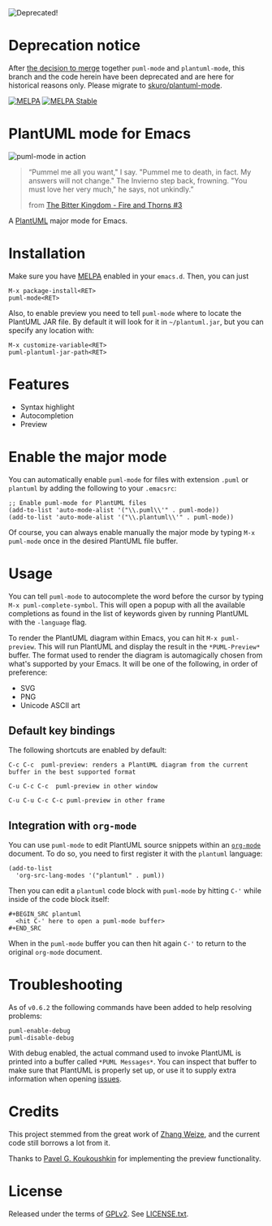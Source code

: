 <img src="http://blog.sqlauthority.com/wp-content/uploads/2010/05/deprecated.png" alt="Deprecated!" style="height=100px" />

# Deprecation notice

After [the decision to merge](https://github.com/zwz/plantuml-mode/issues/8) together `puml-mode` and `plantuml-mode`, this branch and the code herein have been deprecated and are here for historical reasons only. Please migrate to [skuro/plantuml-mode](https://github.com/skuro/plantuml-mode).

[![MELPA](http://melpa.org/packages/puml-mode-badge.svg)](http://melpa.org/#/puml-mode) [![MELPA Stable](http://stable.melpa.org/packages/puml-mode-badge.svg)](http://stable.melpa.org/#/puml-mode)

# PlantUML mode for Emacs

<img src="https://raw.githubusercontent.com/skuro/puml-mode/master/banner.png"
 alt="puml-mode in action" title="Behold the beauty of text-based UML diagrams!" />

> “Pummel me all you want," I say. "Pummel me to death, in fact. My answers will not change."
> The Invierno step back, frowning. "You must love her very much," he says, not unkindly.”
>
> from [The Bitter Kingdom - Fire and Thorns #3](https://www.goodreads.com/book/show/11431896-the-bitter-kingdom)


A [PlantUML](http://plantuml.sourceforge.net/) major mode for Emacs.

# Installation

Make sure you have [MELPA](http://melpa.org/) enabled in your ``emacs.d``. Then, you can just

    M-x package-install<RET>
    puml-mode<RET>

Also, to enable preview you need to tell `puml-mode` where to locate the PlantUML JAR file. By default it will look for it in `~/plantuml.jar`, but you can specify any location with:

    M-x customize-variable<RET>
    puml-plantuml-jar-path<RET>

# Features

- Syntax highlight
- Autocompletion
- Preview

# Enable the major mode

You can automatically enable `puml-mode` for files with extension `.puml` or `plantuml` by adding the following to your `.emacsrc`:

    ;; Enable puml-mode for PlantUML files
    (add-to-list 'auto-mode-alist '("\\.puml\\'" . puml-mode))
    (add-to-list 'auto-mode-alist '("\\.plantuml\\'" . puml-mode))

Of course, you can always enable manually the major mode by typing `M-x puml-mode` once in the desired PlantUML file buffer.

# Usage

You can tell `puml-mode` to autocomplete the word before the cursor by typing `M-x puml-complete-symbol`. This will open a popup with all the available completions as found in the list of keywords given by running PlantUML with the `-language` flag.

To render the PlantUML diagram within Emacs, you can hit `M-x puml-preview`. This will run PlantUML and display the result in the `*PUML-Preview*` buffer. The format used to render the diagram is automagically chosen from what's supported by your Emacs. It will be one of the following, in order of preference:

- SVG
- PNG
- Unicode ASCII art

## Default key bindings

The following shortcuts are enabled by default:

    C-c C-c  puml-preview: renders a PlantUML diagram from the current buffer in the best supported format

    C-u C-c C-c  puml-preview in other window

    C-u C-u C-c C-c puml-preview in other frame

## Integration with `org-mode`

You can use `puml-mode` to edit PlantUML source snippets within an [`org-mode`](http://orgmode.org/) document. To do so, you need to first register it with the `plantuml` language:

```
(add-to-list
  'org-src-lang-modes '("plantuml" . puml))
```

Then you can edit a `plantuml` code block with `puml-mode` by hitting `C-'` while inside of the code block itself:

```elisp
#+BEGIN_SRC plantuml
  <hit C-' here to open a puml-mode buffer>
#+END_SRC
```

When in the `puml-mode` buffer you can then hit again `C-'` to return to the original `org-mode` document.

# Troubleshooting

As of `v0.6.2` the following commands have been added to help resolving problems:

```
puml-enable-debug
puml-disable-debug
```

With debug enabled, the actual command used to invoke PlantUML is printed into a buffer called `*PUML Messages*`. You can inspect that buffer to make sure that PlantUML is properly set up, or use it to supply extra information when opening [issues](https://github.com/skuro/puml-mode/issues).

# Credits

This project stemmed from the great work of [Zhang Weize](http://zhangweize.wordpress.com/2010/09/20/update-plantuml-mode/),
and the current code still borrows a lot from it.

Thanks to [Pavel G. Koukoushkin](https://github.com/svargellin) for implementing the preview functionality.

# License

Released under the terms of [GPLv2](http://www.gnu.org/licenses/gpl-2.0.html). See [LICENSE.txt](https://github.com/skuro/plantuml-mode/blob/master/LICENSE.txt).
